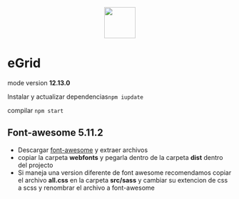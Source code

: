 <p align="center"><img src="https://sass-lang.com/assets/img/logos/logo-b6e1ef6e.svg" style="height: 70px;"></p>

# eGrid

mode version **12.13.0**

Instalar y actualizar dependencias`npm iupdate`

compilar `npm start`

## Font-awesome 5.11.2

-   Descargar [font-awesome](https://fontawesome.com/download) y extraer archivos
-   copiar la carpeta **webfonts** y pegarla dentro de la carpeta **dist** dentro del projecto
-   Si maneja una version diferente de font awesome recomendamos copiar el archivo **all.css** en la carpeta **src/sass** y cambiar su extencion de css a scss y renombrar el archivo a font-awesome

